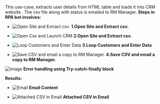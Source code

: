 This use-case, extracts user details from HTML table and loads it into CRM website . The csv file along with status is emailed to RM Manager.
**Steps in RPA bot involves:**

- ![Open Site and Extract csv.](https://user-images.githubusercontent.com/82325528/220447388-7b724df0-5fe0-44f9-9ce3-8bb280ed76b7.png)
**1.Open Site and Extract csv.**  

- ![Open Csv and Launch CRM](https://user-images.githubusercontent.com/82325528/220447457-8a9660f9-3f8d-4df1-adad-6405ef9e72da.png)
**2.Open Site and Extract csv.**  

- ![Loop Customers and Enter Data](https://user-images.githubusercontent.com/82325528/220447563-149c2a48-c0a9-4ada-91b8-0a38895a8984.png)
**3.Loop Customers and Enter Data**  

- ![Save CSV and email a copy to RM Manager.](https://user-images.githubusercontent.com/82325528/220447630-e912ad07-e312-441d-87be-058430ce7008.png)
**4.Save CSV and email a copy to RM Manager.**  


![image](https://user-images.githubusercontent.com/82325528/220684781-4cb97aac-d683-419a-90a0-3c7ee1e36519.png)
**Error handling using Try-catch-finally block**


**Results:**
- ![Email](https://user-images.githubusercontent.com/82325528/220452393-d728320f-8e18-48e4-9414-4aab7fc7ce4d.png)
**Email Content**  

- ![Attached CSV in Email](https://user-images.githubusercontent.com/82325528/220452474-fc5fdc04-b79c-4fbf-b796-17cb4461d473.png)
**Attached CSV in Email**  



